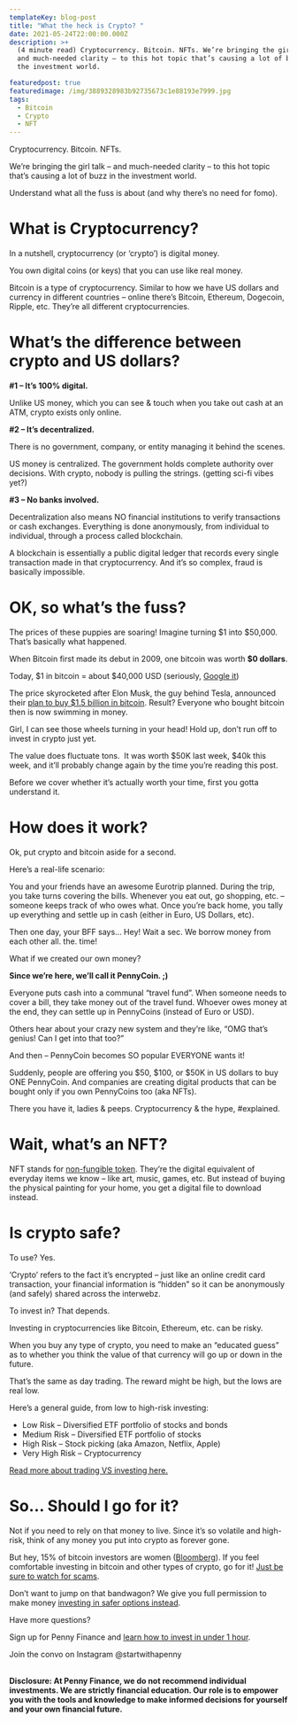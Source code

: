 ```yaml
---
templateKey: blog-post
title: "What the heck is Crypto? "
date: 2021-05-24T22:00:00.000Z
description: >+
  (4 minute read) Cryptocurrency. Bitcoin. NFTs. We’re bringing the girl talk –
  and much-needed clarity – to this hot topic that’s causing a lot of buzz in
  the investment world. 

featuredpost: true
featuredimage: /img/3889328983b92735673c1e88193e7999.jpg
tags:
  - Bitcoin
  - Crypto
  - NFT
---
```

Cryptocurrency. Bitcoin. NFTs. 

We’re bringing the girl talk – and much-needed clarity – to this hot topic that’s causing a lot of buzz in the investment world. 

Understand what all the fuss is about (and why there’s no need for fomo).



# What is Cryptocurrency? 

In a nutshell, cryptocurrency (or ‘crypto’) is digital money. 

You own digital coins (or keys) that you can use like real money. 

Bitcoin is a type of cryptocurrency. Similar to how we have US dollars and currency in different countries – online there’s Bitcoin, Ethereum, Dogecoin, Ripple, etc. They’re all different cryptocurrencies.



# What’s the difference between crypto and US dollars?

**\#1 – It’s 100% digital.** 

Unlike US money, which you can see & touch when you take out cash at an ATM, crypto exists only online. 

**\#2 – It’s decentralized.** 

There is no government, company, or entity managing it behind the scenes. 

US money is centralized. The government holds complete authority over decisions. With crypto, nobody is pulling the strings. (getting sci-fi vibes yet?)

**\#3 – No banks involved.**

Decentralization also means NO financial institutions to verify transactions or cash exchanges. Everything is done anonymously, from individual to individual, through a process called blockchain.

A blockchain is essentially a public digital ledger that records every single transaction made in that cryptocurrency. And it’s so complex, fraud is basically impossible.



# OK, so what’s the fuss?

The prices of these puppies are soaring! Imagine turning $1 into $50,000. That’s basically what happened. 

When Bitcoin first made its debut in 2009, one bitcoin was worth **$0 dollars**.

Today, $1 in bitcoin = about $40,000 USD (seriously, [Google it](https://www.google.com/search?q=how+much+is+bitcoin+worth+USD&ei=7KSgYML3Npf_-gSYqZaoBg&oq=how+much+is+bitcoin+worth+USD&gs_lcp=Cgdnd3Mtd2l6EAMyBwgAEEYQggIyBggAEBYQHjIGCAAQFhAeMgYIABAWEB4yBggAEBYQHjIGCAAQFhAeMgYIABAWEB46BwgAEEcQsAM6BwgAELADEEM6AggAOgQIABBDOggIABAWEAoQHlD0OVjsP2C6QmgBcAJ4AIABfIgBoQOSAQM0LjGYAQCgAQGqAQdnd3Mtd2l6yAEKwAEB&sclient=gws-wiz&ved=0ahUKEwjCnb_ks83wAhWXv54KHZiUBWUQ4dUDCA4&uact=5))

The price skyrocketed after Elon Musk, the guy behind Tesla, announced their [plan to buy $1.5 billion in bitcoin](https://www.cnbc.com/2021/02/08/tesla-buys-1point5-billion-in-bitcoin.html). Result? Everyone who bought bitcoin then is now swimming in money.

Girl, I can see those wheels turning in your head! Hold up, don’t run off to invest in crypto just yet. 

The value does fluctuate tons.  It was worth $50K last week, $40k this week, and it’ll probably change again by the time you’re reading this post. 

Before we cover whether it’s actually worth your time, first you gotta understand it. 

# How does it work? 

Ok, put crypto and bitcoin aside for a second. 

Here’s a real-life scenario: 

You and your friends have an awesome Eurotrip planned. During the trip, you take turns covering the bills. Whenever you eat out, go shopping, etc. – someone keeps track of who owes what. Once you’re back home, you tally up everything and settle up in cash (either in Euro, US Dollars, etc). 

Then one day, your BFF says… Hey! Wait a sec. We borrow money from each other all. the. time!

What if we created our own money? 

**Since we’re here, we’ll call it PennyCoin. ;)** 

Everyone puts cash into a communal “travel fund”. When someone needs to cover a bill, they take money out of the travel fund. Whoever owes money at the end, they can settle up in PennyCoins (instead of Euro or USD). 

Others hear about your crazy new system and they’re like, “OMG that’s genius! Can I get into that too?” 

And then – PennyCoin becomes SO popular EVERYONE wants it! 

Suddenly, people are offering you $50, $100, or $50K in US dollars to buy ONE PennyCoin. And companies are creating digital products that can be bought only if you own PennyCoins too (aka NFTs).

There you have it, ladies & peeps. Cryptocurrency & the hype, #explained.

# Wait, what’s an NFT?

NFT stands for [non-fungible token](https://www.forbes.com/advisor/investing/nft-non-fungible-token/). They’re the digital equivalent of everyday items we know – like art, music, games, etc. But instead of buying the physical painting for your home, you get a digital file to download instead. 



# Is crypto safe?

To use? Yes. 

‘Crypto’ refers to the fact it’s encrypted – just like an online credit card transaction, your financial information is “hidden” so it can be anonymously (and safely) shared across the interwebz. 

To invest in? That depends.

Investing in cryptocurrencies like Bitcoin, Ethereum, etc. can be risky. 

When you buy any type of crypto, you need to make an “educated guess” as to whether you think the value of that currency will go up or down in the future. 

That’s the same as day trading. The reward might be high, but the lows are real low.

Here’s a general guide, from low to high-risk investing:

* Low Risk – Diversified ETF portfolio of stocks and bonds
* Medium Risk – Diversified ETF portfolio of stocks
* High Risk – Stock picking (aka Amazon, Netflix, Apple)
* Very High Risk – Cryptocurrency

[Read more about trading VS investing here. ](https://blog.penny-finance.com/blog/2021-03-22-how-to-invest-for-the-first-time/)

# So… Should I go for it?

Not if you need to rely on that money to live. Since it’s so volatile and high-risk, think of any money you put into crypto as forever gone. 

But hey, 15% of bitcoin investors are women ([Bloomberg](https://www.bloomberg.com/news/articles/2021-02-05/only-15-of-bitcoin-traders-are-women-broker-study-shows)). If you feel comfortable investing in bitcoin and other types of crypto, go for it! [Just be sure to watch for scams](https://www.cnbc.com/2021/05/17/elon-musk-impersonators-stole-more-than-2-million-in-crypto-scams-.html).

Don’t want to jump on that bandwagon? We give you full permission to make money [investing in safer options instead](https://blog.penny-finance.com/blog/2021-03-22-how-to-invest-for-the-first-time/). 

Have more questions? 

Sign up for Penny Finance and [learn how to invest in under 1 hour](https://penny-finance.com/). 

Join the convo on Instagram @startwithapenny 

**\
Disclosure: At Penny Finance, we do not recommend individual investments. We are strictly financial education. Our role is to empower you with the tools and knowledge to make informed decisions for yourself and your own financial future.**